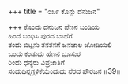 +++
title = "೦೩೯ ಕೊನ್ದು ದನುಜನ"

+++
ಕೊಂದು ದನುಜನ ಪೆಣನ ಬಂಡಿಯ  
ಹಿಂದೆ ಬಂಧಿಸಿ ಪುರದ ಬಾಹೆಗೆ  
ತಂದು ಬಿಟ್ಟನು ತನತನಗೆ ಜನಜಾಲ ಜೋಡಿಯಲಿ   
ಬಂದು ಕಂಡುದು ಹೆಣನ ಭೂಸುರ  
ರಿಂದು ಧನ್ಯರು ವಿಪ್ರಜಾತಿಗೆ  
ಸಂದುದಿನ್ನಗ್ಗಳಿಕೆಯೆಂದುದು ನೆರದ ಪೌರಜನ     ॥39॥
